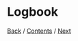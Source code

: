 # Logbook

[Back](https://github.com/DanielaLujanTrejo/Methods-of-organization-/blob/main/Documentation/4.%20Roles%20and%20work%20processes.md#work-process) / [Contents](https://github.com/DanielaLujanTrejo/Methods-of-organization-/blob/main/README.md#contents-scroll) / [Next]()
